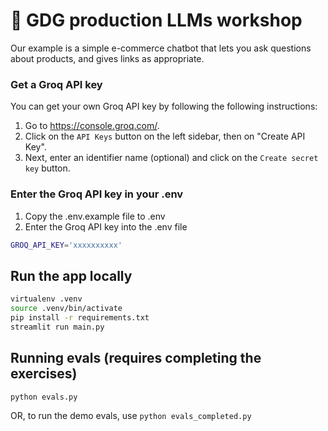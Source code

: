 # 🛒 GDG production LLMs workshop
Our example is a simple e-commerce chatbot that lets you ask questions about products, and gives links as appropriate.

### Get a Groq API key
You can get your own Groq API key by following the following instructions:

1. Go to https://console.groq.com/.
2. Click on the `API Keys` button on the left sidebar, then on "Create API Key".
3. Next, enter an identifier name (optional) and click on the `Create secret key` button.

### Enter the Groq API key in your .env
1. Copy the .env.example file to .env
2. Enter the Groq API key into the .env file

```sh
GROQ_API_KEY='xxxxxxxxxx'
```

## Run the app locally

```sh
virtualenv .venv
source .venv/bin/activate
pip install -r requirements.txt
streamlit run main.py
```


## Running evals (requires completing the exercises)

```sh
python evals.py
```
OR, to run the demo evals, use `python evals_completed.py`